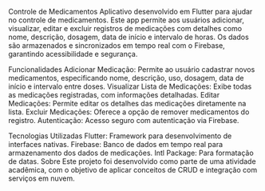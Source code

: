 Controle de Medicamentos
Aplicativo desenvolvido em Flutter para ajudar no controle de medicamentos. Este app permite aos usuários adicionar, visualizar, editar e excluir registros de medicações com detalhes como nome, descrição, dosagem, data de início e intervalo de horas. Os dados são armazenados e sincronizados em tempo real com o Firebase, garantindo acessibilidade e segurança.

Funcionalidades
Adicionar Medicação: Permite ao usuário cadastrar novos medicamentos, especificando nome, descrição, uso, dosagem, data de início e intervalo entre doses.
Visualizar Lista de Medicações: Exibe todas as medicações registradas, com informações detalhadas.
Editar Medicações: Permite editar os detalhes das medicações diretamente na lista.
Excluir Medicações: Oferece a opção de remover medicamentos do registro.
Autenticação: Acesso seguro com autenticação via Firebase.

Tecnologias Utilizadas
Flutter: Framework para desenvolvimento de interfaces nativas.
Firebase: Banco de dados em tempo real para armazenamento dos dados de medicações.
Intl Package: Para formatação de datas.
Sobre
Este projeto foi desenvolvido como parte de uma atividade acadêmica, com o objetivo de aplicar conceitos de CRUD e integração com serviços em nuvem.

